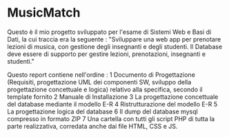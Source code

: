 # MusicMatch
Questo è il mio progetto sviluppato per l'esame di Sistemi Web e Basi di Dati, la cui traccia era la seguente : "Sviluppare una web app per prenotare lezioni di musica, con gestione degli insegnanti e degli studenti. Il Database deve essere di supporto per gestire lezioni, prenotazioni, insegnanti e studenti."

Questo report contiene nell'ordine :
1 Documento di Progettazione (Requisiti, progettazione UML dei componenti SW, sviluppo della progettazione concettuale e logica) relativo alla specifica, secondo il template fornito
2 Manuale di Installazione
3 La progettazione concettuale del database mediante il modello E-R 
4 Ristrutturazione del modello E-R 
5 La progettazione logica del database
6 Il dump del database mysql compresso in formato ZIP
7 Una cartella con tutti gli script PHP di tutta la parte realizzativa, corredata anche dai file HTML, CSS e JS.
